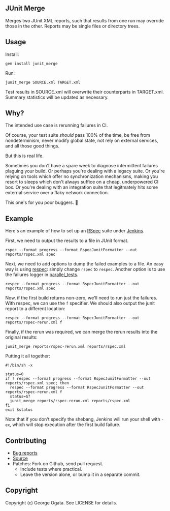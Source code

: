 ## JUnit Merge

Merges two JUnit XML reports, such that results from one run may override those
in the other. Reports may be single files or directory trees.

## Usage

Install:

    gem install junit_merge

Run:

    junit_merge SOURCE.xml TARGET.xml

Test results in SOURCE.xml will overwrite their counterparts in
TARGET.xml. Summary statistics will be updated as necessary.

## Why?

The intended use case is rerunning failures in CI.

Of course, your test suite *should* pass 100% of the time, be free from
nondeterminism, never modify global state, not rely on external services, and
all those good things.

But this is real life.

Sometimes you don't have a spare week to diagnose intermittent failures plaguing
your build. Or perhaps you're dealing with a legacy suite. Or you're relying on
tools which offer no synchronization mechanisms, making you resort to sleeps
which don't always suffice on a cheap, underpowered CI box. Or you're dealing
with an integration suite that legitmately hits some external service over a
flaky network connection.

This one's for you poor buggers. :beer:

## Example

Here's an example of how to set up an [RSpec][rspec] suite under
[Jenkins][jenkins].

First, we need to output the results to a file in JUnit format.

    rspec --format progress --format RspecJunitFormatter --out reports/rspec.xml spec

Next, we need to add options to dump the failed examples to a file. An easy way
is using [respec][respec]: simply change `rspec` to `respec`. Another option
is to use the failures logger in [parallel_tests][parallel-tests].

    respec --format progress --format RspecJunitFormatter --out reports/rspec.xml spec

Now, if the first build returns non-zero, we'll need to run just the
failures. With respec, we can use the `f` specifier. We should also output the
junit report to a different location:

    respec --format progress --format RspecJunitFormatter --out reports/rspec-rerun.xml f

Finally, if the rerun was required, we can merge the rerun results into the
original results:

    junit_merge reports/rspec-rerun.xml reports/rspec.xml

Putting it all together:

    #!/bin/sh -x

    status=0
    if ! respec --format progress --format RspecJunitFormatter --out reports/rspec.xml spec; then
      respec --format progress --format RspecJunitFormatter --out reports/rspec-rerun.xml f
      status=$?
      junit_merge reports/rspec-rerun.xml reports/rspec.xml
    fi
    exit $status

Note that if you don't specify the shebang, Jenkins will run your shell with
`-ex`, which will stop execution after the first build failure.

[rspec]: https://github.com/rspec/rspec
[jenkins]: http://jenkins-ci.org/
[respec]: https://github.com/oggy/respec
[parallel-tests]: https://github.com/grosser/parallel_tests

## Contributing

 * [Bug reports](https://github.com/oggy/junit_merge/issues)
 * [Source](https://github.com/oggy/junit_merge)
 * Patches: Fork on Github, send pull request.
   * Include tests where practical.
   * Leave the version alone, or bump it in a separate commit.

## Copyright

Copyright (c) George Ogata. See LICENSE for details.
